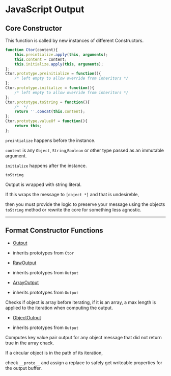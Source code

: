 # JavaScript Output

## Core Constructor

This function is called by new instances of different Constructors.

```javascript
function Ctor(content){
    this.preintialize.apply(this, arguments);
    this.content = content;
    this.initialize.apply(this, arguments);
};
Ctor.prototype.preinitialize = function(){
    /* left empty to allow override from inheritors */
};
Ctor.prototype.initialize = function(){
    /* left empty to allow override from inheritors */
};
Ctor.prototype.toString = function(){
    /*  */
    return ''.concat(this.content);
};
Ctor.prototype.valueOf = function(){
    return this;
};

```
`preintialize` happens before the instance.

`content` is any `Object`, `String`,`Boolean` or other type passed as an immutable argument.

`initialize` happens after the instance.

`toString`

Output is wrapped with string literal. 

If this wraps the message to `[object *]` and that is undesireble, 

then you must provide the logic to preserve your message using the objects `toString` method or rewrite the core for something less agnostic.

---

## Format Constructor Functions


* [Output](#)

- inherits prototypes from `Ctor`

* [RawOutput](#)

- inherits prototypes from `Output`

* [ArrayOutput](#)

- inherits prototypes from `Output`

Checks if object is array before iterating, if it is an array, a max length is applied to the iteration when computing the output.

* [ObjectOutput](#)

- inherits prototypes from `Output`

Computes key value pair output for any object message that did not return true in the array chack. 

If a circular object is in the path of its iteration, 

check `__proto__` and assign a replace to safely get writeable properties for the output buffer. 
